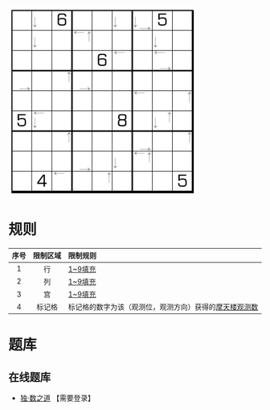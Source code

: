 ![](../../../images/sudoku/内标摩天楼数独.png)

# 规则
| 序号 | 限制区域 | 限制规则 |
| :---: | :---: | :--- |
| 1 | 行 | [1~9填充] |
| 2 | 列 | [1~9填充] |
| 3 | 宫 | [1~9填充] |
| 4 | 标记格 | 标记格的数字为该（观测位，观测方向）获得的[摩天楼观测数] |

# 题库

## 在线题库
- [独·数之道](http://www.sudokufans.org.cn/lx/game.index.php?type=hmt) 【需要登录】

[1~9填充]: ../../../rules.md#1~9填充
[摩天楼观测数]: ../../../rules.md#摩天楼观测数
